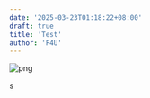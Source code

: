 ```yaml
---
date: '2025-03-23T01:18:22+08:00'
draft: true
title: 'Test'
author: 'F4U'
---
```


![png](/images/test/1.jpg)

s
